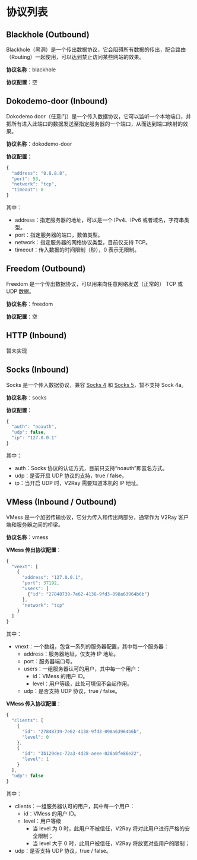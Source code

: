 # 协议列表
## Blackhole (Outbound)
Blackhole（黑洞）是一个传出数据协议，它会阻碍所有数据的传出，配合路由（Routing）一起使用，可以达到禁止访问某些网站的效果。

**协议名称**：blackhole

**协议配置**：空

## Dokodemo-door (Inbound)
Dokodemo door（任意门）是一个传入数据协议，它可以监听一个本地端口，并把所有进入此端口的数据发送至指定服务器的一个端口，从而达到端口映射的效果。

**协议名称**：dokodemo-door

**协议配置**：
```javascript
{
  "address": "8.8.8.8",
  "port": 53,
  "network": "tcp",
  "timeout": 0
}
```
其中：
* address：指定服务器的地址，可以是一个 IPv4、IPv6 或者域名，字符串类型。
* port：指定服务器的端口，数值类型。
* network：指定服务器的网络协议类型，目前仅支持 TCP。
* timeout：传入数据的时间限制（秒），0 表示无限制。

## Freedom (Outbound)
Freedom 是一个传出数据协议，可以用来向任意网络发送（正常的） TCP 或 UDP 数据。

**协议名称**：freedom

**协议配置**：空

## HTTP (Inbound)
暂未实现

## Socks (Inbound)
Socks 是一个传入数据协议，兼容 [Socks 4](http://ftp.icm.edu.pl/packages/socks/socks4/SOCKS4.protocol) 和 [Socks 5](http://ftp.icm.edu.pl/packages/socks/socks4/SOCKS4.protocol)，暂不支持 Sock 4a。

**协议名称**：socks

**协议配置**：
```javascript
{
  "auth": "noauth",
  "udp": false,
  "ip": "127.0.0.1"
}
```
其中：
* auth：Socks 协议的认证方式，目前只支持“noauth”即匿名方式。
* udp：是否开启 UDP 协议的支持，true / false。
* ip：当开启 UDP 时，V2Ray 需要知道本机的 IP 地址。

## VMess (Inbound / Outbound)
VMess 是一个加密传输协议，它分为传入和传出两部分，通常作为 V2Ray 客户端和服务器之间的桥梁。

**协议名称**：vmess

**VMess 传出协议配置**：
```javascript
{
  "vnext": [
    {
      "address": "127.0.0.1",
      "port": 37192,
      "users": [
        {"id": "27848739-7e62-4138-9fd3-098a63964b6b"}
      ],
      "network": "tcp"
    }
  ]
}
```

其中：
* vnext：一个数组，包含一系列的服务器配置，其中每一个服务器：
  * address：服务器地址，仅支持 IP 地址。
  * port：服务器端口号。
  * users：一组服务器认可的用户，其中每一个用户：
    * id：VMess 的用户 ID。
    * level：用户等级，此处可填但不会起作用。
  * udp：是否支持 UDP 协议，true / false。


**VMess 传入协议配置**：
```javascript
{
  "clients": [
    {
      "id": "27848739-7e62-4138-9fd3-098a63964b6b",
      "level": 0
    },
    {
      "id": "3b129dec-72a3-4d28-aeee-028a0fe86e22",
      "level": 1
    }
  ],
  "udp": false
}
```

其中：
* clients：一组服务器认可的用户，其中每一个用户：
  * id：VMess 的用户 ID。
  * level：用户等级
    * 当 level 为 0 时，此用户不被信任，V2Ray 将对此用户进行严格的安全限制；
    * 当 level 大于 0 时，此用户被信任，V2Ray 将放宽对些用户的限制；
* udp：是否支持 UDP 协议，true / false。
